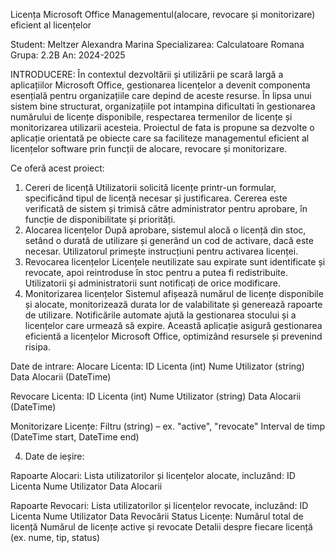 Licența Microsoft Office
Managementul(alocare, revocare și monitorizare) eficient al licențelor




















Student: Meltzer Alexandra Marina 
Specializarea: Calculatoare Romana 
Grupa: 2.2B
An: 2024-2025





INTRODUCERE:
       În contextul dezvoltării și utilizării pe scară largă a aplicațiilor Microsoft Office, gestionarea licențelor a devenit  componenta esențială pentru organizațiile care depind de aceste resurse. În lipsa unui sistem bine structurat, organizațiile pot intampina dificultati în gestionarea numărului de licențe disponibile, respectarea termenilor de licențe și monitorizarea utilizarii acesteia. Proiectul de fata is propune sa dezvolte o aplicație orientată pe obiecte care sa faciliteze managementul eficient al licențelor software prin funcții de alocare, revocare și monitorizare.


Ce oferă acest proiect:

1. Cereri de licență
Utilizatorii solicită licențe printr-un formular, specificând tipul de licență necesar și justificarea. Cererea este verificată de sistem și trimisă către administrator pentru aprobare, în funcție de disponibilitate și priorități.
2. Alocarea licențelor
După aprobare, sistemul alocă o licență din stoc, setând o durată de utilizare și generând un cod de activare, dacă este necesar. Utilizatorul primește instrucțiuni pentru activarea licenței.
3. Revocarea licențelor
Licențele neutilizate sau expirate sunt identificate și revocate, apoi reintroduse în stoc pentru a putea fi redistribuite. Utilizatorii și administratorii sunt notificați de orice modificare.
4. Monitorizarea licențelor
Sistemul afișează numărul de licențe disponibile și alocate, monitorizează durata lor de valabilitate și generează rapoarte de utilizare. Notificările automate ajută la gestionarea stocului și a licențelor care urmează să expire.
Această aplicație asigură gestionarea eficientă a licențelor Microsoft Office, optimizând resursele și prevenind risipa.

Date de intrare:
Alocare Licenta:
ID Licenta (int)
Nume Utilizator (string)
Data Alocarii (DateTime)


Revocare Licenta:
ID Licenta (int)
Nume Utilizator (string)
Data Alocarii (DateTime)

Monitorizare Licențe: 
Filtru (string) – ex. "active", "revocate"
Interval de timp (DateTime start, DateTime end)



4. Date de ieșire: 

Rapoarte Alocari: 
Lista utilizatorilor și licențelor alocate, incluzând:
ID Licenta 
Nume Utilizator 
Data Alocarii 

Rapoarte Revocari:
Lista utilizatorilor și licențelor revocate, incluzând:
ID Licenta 
Nume Utilizator 
Data Revocării
Status Licențe:
Numărul total de licență
Numărul de licențe active și revocate
Detalii despre fiecare licență (ex. nume, tip, status)




